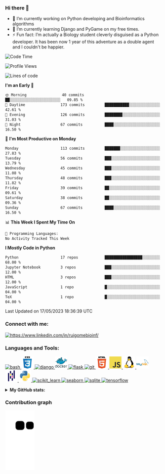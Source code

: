 ### Hi there 👋

- 🔭 I’m currently working on Python developing and Bioinformatics algorithms
- 🌱 I’m currently learning Django and PyGame on my free times.
- ⚡ Fun fact: I’m actually a Biology student cleverly disguised as a Python developer. It has been now 1 year of this adventure as a double agent and I couldn't be happier.


<!--START_SECTION:waka-->
![Code Time](http://img.shields.io/badge/Code%20Time-131%20hrs%2035%20mins-blue)

![Profile Views](http://img.shields.io/badge/Profile%20Views-0-blue)

![Lines of code](https://img.shields.io/badge/From%20Hello%20World%20I%27ve%20Written-1.7%20million%20lines%20of%20code-blue)

**I'm an Early 🐤** 

```text
🌞 Morning                40 commits          ██░░░░░░░░░░░░░░░░░░░░░░░   09.85 % 
🌆 Daytime                173 commits         ███████████░░░░░░░░░░░░░░   42.61 % 
🌃 Evening                126 commits         ████████░░░░░░░░░░░░░░░░░   31.03 % 
🌙 Night                  67 commits          ████░░░░░░░░░░░░░░░░░░░░░   16.50 % 
```
📅 **I'm Most Productive on Monday** 

```text
Monday                   113 commits         ███████░░░░░░░░░░░░░░░░░░   27.83 % 
Tuesday                  56 commits          ███░░░░░░░░░░░░░░░░░░░░░░   13.79 % 
Wednesday                45 commits          ███░░░░░░░░░░░░░░░░░░░░░░   11.08 % 
Thursday                 48 commits          ███░░░░░░░░░░░░░░░░░░░░░░   11.82 % 
Friday                   39 commits          ██░░░░░░░░░░░░░░░░░░░░░░░   09.61 % 
Saturday                 38 commits          ██░░░░░░░░░░░░░░░░░░░░░░░   09.36 % 
Sunday                   67 commits          ████░░░░░░░░░░░░░░░░░░░░░   16.50 % 
```


📊 **This Week I Spent My Time On** 

```text
💬 Programming Languages: 
No Activity Tracked This Week
```

**I Mostly Code in Python** 

```text
Python                   17 repos            █████████████████░░░░░░░░   68.00 % 
Jupyter Notebook         3 repos             ███░░░░░░░░░░░░░░░░░░░░░░   12.00 % 
HTML                     3 repos             ███░░░░░░░░░░░░░░░░░░░░░░   12.00 % 
JavaScript               1 repo              █░░░░░░░░░░░░░░░░░░░░░░░░   04.00 % 
TeX                      1 repo              █░░░░░░░░░░░░░░░░░░░░░░░░   04.00 % 
```




 Last Updated on 17/05/2023 18:36:39 UTC
<!--END_SECTION:waka-->

<h3 align="left">Connect with me:</h3>
<p align="left">
<a href="https://linkedin.com/in/https://www.linkedin.com/in/ruigomebioinf/" target="blank"><img align="center" src="https://raw.githubusercontent.com/rahuldkjain/github-profile-readme-generator/master/src/images/icons/Social/linked-in-alt.svg" alt="https://www.linkedin.com/in/ruigomebioinf/" height="30" width="40" /></a>
</p>

<h3 align="left">Languages and Tools:</h3>
<p align="left"> <a href="https://www.gnu.org/software/bash/" target="_blank" rel="noreferrer"> <img src="https://www.vectorlogo.zone/logos/gnu_bash/gnu_bash-icon.svg" alt="bash" width="40" height="40"/> </a> <a href="https://www.w3schools.com/css/" target="_blank" rel="noreferrer"> <img src="https://raw.githubusercontent.com/devicons/devicon/master/icons/css3/css3-original-wordmark.svg" alt="css3" width="40" height="40"/> </a> <a href="https://www.djangoproject.com/" target="_blank" rel="noreferrer"> <img src="https://cdn.worldvectorlogo.com/logos/django.svg" alt="django" width="40" height="40"/> </a> <a href="https://www.docker.com/" target="_blank" rel="noreferrer"> <img src="https://raw.githubusercontent.com/devicons/devicon/master/icons/docker/docker-original-wordmark.svg" alt="docker" width="40" height="40"/> </a> <a href="https://flask.palletsprojects.com/" target="_blank" rel="noreferrer"> <img src="https://www.vectorlogo.zone/logos/pocoo_flask/pocoo_flask-icon.svg" alt="flask" width="40" height="40"/> </a> <a href="https://git-scm.com/" target="_blank" rel="noreferrer"> <img src="https://www.vectorlogo.zone/logos/git-scm/git-scm-icon.svg" alt="git" width="40" height="40"/> </a> <a href="https://www.w3.org/html/" target="_blank" rel="noreferrer"> <img src="https://raw.githubusercontent.com/devicons/devicon/master/icons/html5/html5-original-wordmark.svg" alt="html5" width="40" height="40"/> </a> <a href="https://developer.mozilla.org/en-US/docs/Web/JavaScript" target="_blank" rel="noreferrer"> <img src="https://raw.githubusercontent.com/devicons/devicon/master/icons/javascript/javascript-original.svg" alt="javascript" width="40" height="40"/> </a> <a href="https://www.linux.org/" target="_blank" rel="noreferrer"> <img src="https://raw.githubusercontent.com/devicons/devicon/master/icons/linux/linux-original.svg" alt="linux" width="40" height="40"/> </a> <a href="https://www.mysql.com/" target="_blank" rel="noreferrer"> <img src="https://raw.githubusercontent.com/devicons/devicon/master/icons/mysql/mysql-original-wordmark.svg" alt="mysql" width="40" height="40"/> </a> <a href="https://pandas.pydata.org/" target="_blank" rel="noreferrer"> <img src="https://raw.githubusercontent.com/devicons/devicon/2ae2a900d2f041da66e950e4d48052658d850630/icons/pandas/pandas-original.svg" alt="pandas" width="40" height="40"/> </a> <a href="https://www.python.org" target="_blank" rel="noreferrer"> <img src="https://raw.githubusercontent.com/devicons/devicon/master/icons/python/python-original.svg" alt="python" width="40" height="40"/> </a> <a href="https://scikit-learn.org/" target="_blank" rel="noreferrer"> <img src="https://upload.wikimedia.org/wikipedia/commons/0/05/Scikit_learn_logo_small.svg" alt="scikit_learn" width="40" height="40"/> </a> <a href="https://seaborn.pydata.org/" target="_blank" rel="noreferrer"> <img src="https://seaborn.pydata.org/_images/logo-mark-lightbg.svg" alt="seaborn" width="40" height="40"/> </a> <a href="https://www.sqlite.org/" target="_blank" rel="noreferrer"> <img src="https://www.vectorlogo.zone/logos/sqlite/sqlite-icon.svg" alt="sqlite" width="40" height="40"/> </a> <a href="https://www.tensorflow.org" target="_blank" rel="noreferrer"> <img src="https://www.vectorlogo.zone/logos/tensorflow/tensorflow-icon.svg" alt="tensorflow" width="40" height="40"/> </a> </p>



<details>
  <summary> <b> My GitHub stats: </b> </summary>
  <br>
  <p align = "center">
    <img src = "https://github-readme-stats.vercel.app/api?username=ruigomesbioinf&show_icons=true"/>
  </p>
</details>

### Contribution graph

![snake svg](https://github.com/ruigomesbioinf/ruigomesbioinf/blob/output/github-contribution-grid-snake.svg)

<!--
**ruigomesbioinf/ruigomesbioinf** is a ✨ _special_ ✨ repository because its `README.md` (this file) appears on your GitHub profile.
-->

